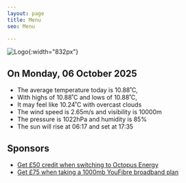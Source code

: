 ```yaml
---
layout: page
title: Menu
seo: Menu

---
```


![Logo](/images/logo.jpg){:width="832px"}

<!-- weather_marker starts -->
## On Monday, 06 October 2025

- The average temperature today is 10.88˚C,
- With highs of 10.88˚C and lows of 10.88˚C,
- It may feel like 10.24˚C with overcast clouds
- The wind speed is 2.65m/s and visibility is 10000m
- The pressure is 1022hPa and humidity is 85%
- The sun will rise at 06:17 and set at 17:35

<!-- weather_marker ends -->

## Sponsors

- [Get £50 credit when switching to Octopus Energy](https://bit.ly/3oD1nnS)
- [Get £75 when taking a 1000mb YouFibre broadband plan](https://aklam.io/91zWhU?)
